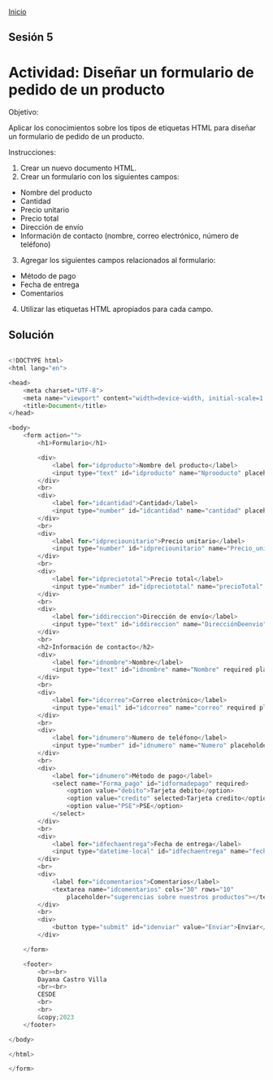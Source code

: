 <!-- No borrar o modificar -->
[Inicio](./index.md)

## Sesión 5 


<!-- actividad 05 -->

# Actividad: Diseñar un formulario de pedido de un producto
Objetivo:

Aplicar los conocimientos sobre los tipos de etiquetas HTML para diseñar un formulario de pedido de un producto.

Instrucciones:

1. Crear un nuevo documento HTML.
2. Crear un formulario con los siguientes campos:
+ Nombre del producto
+ Cantidad
+ Precio unitario
+ Precio total
+ Dirección de envío
+ Información de contacto (nombre, correo electrónico, número de teléfono)
3. Agregar los siguientes campos relacionados al formulario:
+ Método de pago
+ Fecha de entrega
+ Comentarios
4. Utilizar las etiquetas HTML apropiados para cada campo.

## Solución
```java

<!DOCTYPE html>
<html lang="en">

<head>
    <meta charset="UTF-8">
    <meta name="viewport" content="width=device-width, initial-scale=1.0">
    <title>Document</title>
</head>

<body>
    <form action="">
        <h1>Formulario</h1>

        <div>
            <label for="idproducto">Nombre del producto</label>
            <input type="text" id="idproducto" name="Nprooducto" placeholder="Nombre del producto">
        </div>
        <br>
        <div>
            <label for="idcantidad">Cantidad</label>
            <input type="number" id="idcantidad" name="cantidad" placeholder="Cantidad" required>
        </div>
        <br>
        <div>
            <label for="idpreciounitario">Precio unitario</label>
            <input type="number" id="idpreciounitario" name="Precio_unitario" placeholder="Precio unitario">
        </div>
        <br>
        <div>
            <label for="idpreciototal">Precio total</label>
            <input type="number" id="idpreciototal" name="precioTotal" placeholder="Precio total">
        </div>
        <br>
        <div>
            <label for="iddireccion">Dirección de envío</label>
            <input type="text" id="iddireccion" name="DirecciónDeenvio" placeholder="Dirección">
        </div>
        <br>
        <h2>Información de contacto</h2>
        <div>
            <label for="idnombre">Nombre</label>
            <input type="text" id="idnombre" name="Nombre" required placeholder="Ingrese su nombre">
        </div>
        <br>
        <div>
            <label for="idcorreo">Correo electrónico</label>
            <input type="email" id="idcorreo" name="correo" required placeholder="Ingrese su correo electronico">
        </div>
        <br>
        <div>
            <label for="idnumero">Numero de teléfono</label>
            <input type="number" id="idnumero" name="Numero" placeholder="Numero de ceular">
        </div>
        <br>
        <div>
            <label for="idnumero">Método de pago</label>
            <select name="Forma_pago" id="idformadepago" required>
                <option value="debito">Tarjeta debito</option>
                <option value="credito" selected>Tarjeta credito</option>
                <option value="PSE">PSE</option>
            </select>
        </div>
        <br>
        <div>
            <label for="idfechaentrega">Fecha de entrega</label>
            <input type="datetime-local" id="idfechaentrega" name="fecha_entrega" required>
        </div>
        <br>
        <div>
            <label for="idcomentarios">Comentarios</label>
            <textarea name="idcomentarios" cols="30" rows="10"
                placeholder="sugerencias sobre nuestros productos"></textarea>
        </div>
        <br>
        <div>
            <button type="submit" id="idenviar" value="Enviar">Enviar</button>
        </div>

    </form>

    <footer>
        <br><br>
        Dayana Castro Villa
        <br><br>
        CESDE
        <br>
        <br>
        &copy;2023
    </footer>

</body>

</html>

</form>
```





